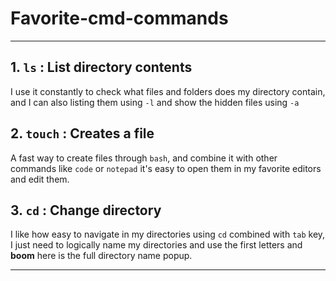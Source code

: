 
# Favorite-cmd-commands

---

## 1. **`ls`** : List directory contents

  I use it constantly to check what files and folders does my directory contain, and I can also listing them using `-l` and show the hidden files using `-a`

## 2. **`touch`** : Creates a file

  A fast way to create files through `bash`, and combine it with other commands like `code` or `notepad` it's easy to open them in my favorite editors and edit them.

## 3. **`cd`** : Change directory

  I like how easy to navigate in my directories using `cd` combined with `tab` key, I just need to logically name my directories and use the first letters and **boom** here is the full directory name popup.

---
